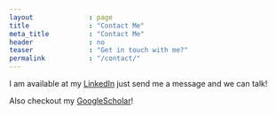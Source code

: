 ```yaml
---
layout              : page
title               : "Contact Me"
meta_title          : "Contact Me"
header              : no
teaser              : "Get in touch with me?"
permalink           : "/contact/"
---
```

I am available at my [LinkedIn](https://www.linkedin.com/in/shreeyash-gowaikar/) just send me a message and we can talk!

Also checkout my [GoogleScholar](https://scholar.google.com/citations?user=zuL9nnwAAAAJ&hl=en)!
